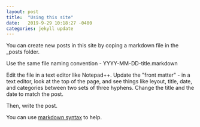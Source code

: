 ```yaml
---
layout: post
title:  "Using this site"
date:   2019-9-29 10:18:27 -0400
categories: jekyll update
---
```

You can create new posts in this site by coping a markdown file in the _posts folder.

Use the same file naming convention - YYYY-MM-DD-title.markdown

Edit the file in a text editor like Notepad++. Update the "front matter" - in a text editor, look at the top of the page, and see things like leyout, title, date, and categories between two sets of three hyphens. Change the title and the date to match the post.

Then, write the post. 

You can use [markdown syntax](https://www.markdownguide.org/basic-syntax/) to help.